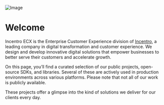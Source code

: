 ![Image](https://github.com/user-attachments/assets/55e4531d-c78b-49d5-998a-f6bd38cbb39e)
# Welcome

Incentro ECX is the Enterprise Customer Experience division of [Incentro](https://incentro.com), a leading company in digital transformation and customer experience. We design and develop innovative digital solutions that empower businesses to better serve their customers and accelerate growth.

On this page, you’ll find a curated selection of our public projects, open-source SDKs, and libraries. Several of these are actively used in production environments across various platforms. Please note that not all of our work is publicly available.

These projects offer a glimpse into the kind of solutions we deliver for our clients every day.
